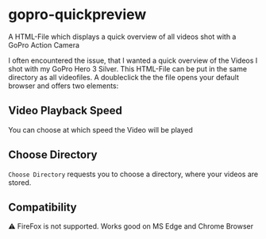 # gopro-quickpreview
A HTML-File which displays a quick overview of all videos shot with a GoPro Action Camera

I often encountered the issue, that I wanted a quick overview of the Videos I shot with my GoPro Hero 3 Silver.
This HTML-File can be put in the same directory as all videofiles. A doubleclick the the file opens your default browser and offers two elements:

## Video Playback Speed
You can choose at which speed the Video will be played

## Choose Directory
`Choose Directory` requests you to choose a directory, where your videos are stored.


## Compatibility
⚠ FireFox is not supported. Works good on MS Edge and Chrome Browser
